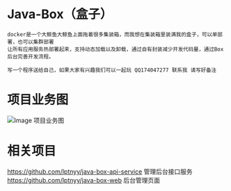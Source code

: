 # Java-Box（盒子）  
    docker是一个大鲸鱼大鲸鱼上面拖着很多集装箱，而我想在集装箱里装满我的盒子，可以单部署，也可以集群部署
    让所有应用服务热部署起来，支持动态加载以及卸载，通过自有封装减少开发代码量，通过Box后台完善开发流程。    
    
    写一个程序送给自己，如果大家有兴趣我们可以一起玩 QQ174047277 联系我 请写好备注
# 项目业务图
 ![Image 项目业务图](https://freenetfile.oss-ap-southeast-1.aliyuncs.com/javaBox%E5%BC%80%E5%8F%91%E6%B5%81%E7%A8%8B%E5%9B%BE.jpg)

# 相关项目
   https://github.com/lptnyy/java-box-api-service  管理后台接口服务
   <br/>
   https://github.com/lptnyy/java-box-web 后台管理页面